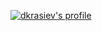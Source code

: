 
[![dkrasiev's profile](https://github-readme-stats.vercel.app/api?username=dkrasiev&theme=tokyonight)](https://github.com/dkrasiev)
